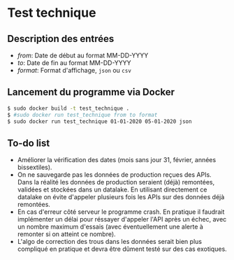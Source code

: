 # Test technique

## Description des entrées
  - _from_: Date de début au format MM-DD-YYYY
  - _to_: Date de fin au format MM-DD-YYYY
  - _format_: Format d'affichage, `json` ou `csv`

## Lancement du programme via Docker
```bash
$ sudo docker build -t test_technique .
$ #sudo docker run test_technique from to format
$ sudo docker run test_technique 01-01-2020 05-01-2020 json
```

## To-do list
- Améliorer la vérification des dates (mois sans jour 31, février, années bissextiles).
- On ne sauvegarde pas les données de production reçues des APIs. Dans la réalité les données de production seraient (déjà) remontées, validées et stockées dans un datalake. En utilisant directement ce datalake on évite d'appeler plusieurs fois les APIs sur des données déjà remontées.
- En cas d'erreur côté serveur le programme crash. En pratique il faudrait implémenter un délai pour réssayer d'appeler l'API après un échec, avec un nombre maximum d'essais (avec éventuellement une alerte à remonter si on atteint ce nombre).
- L'algo de correction des trous dans les données serait bien plus compliqué en pratique et devra être dûment testé sur des cas exotiques.
